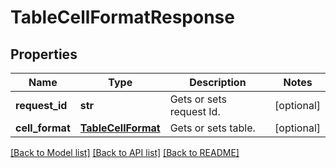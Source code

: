 # TableCellFormatResponse

## Properties
Name | Type | Description | Notes
------------ | ------------- | ------------- | -------------
**request_id** | **str** | Gets or sets request Id. | [optional] 
**cell_format** | [**TableCellFormat**](TableCellFormat.md) | Gets or sets table. | [optional] 

[[Back to Model list]](../README.md#documentation-for-models) [[Back to API list]](../README.md#documentation-for-api-endpoints) [[Back to README]](../README.md)



